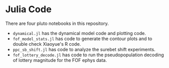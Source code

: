 # Julia Code

There are four pluto notebooks in this repository.

+ `dynamical.jl` has the dynamical model code and plotting code.
+ `fof_model_stats.jl` has code to generate the contour plots and to double check Xiaoyue's R code.
+ `ppc_sb_shift.jl` has code to analyze the surebet shift experiments.
+ `fof_lottery_decode.jl` has code to run the pseudopopulation decoding of lottery magnitude for the FOF ephys data.

